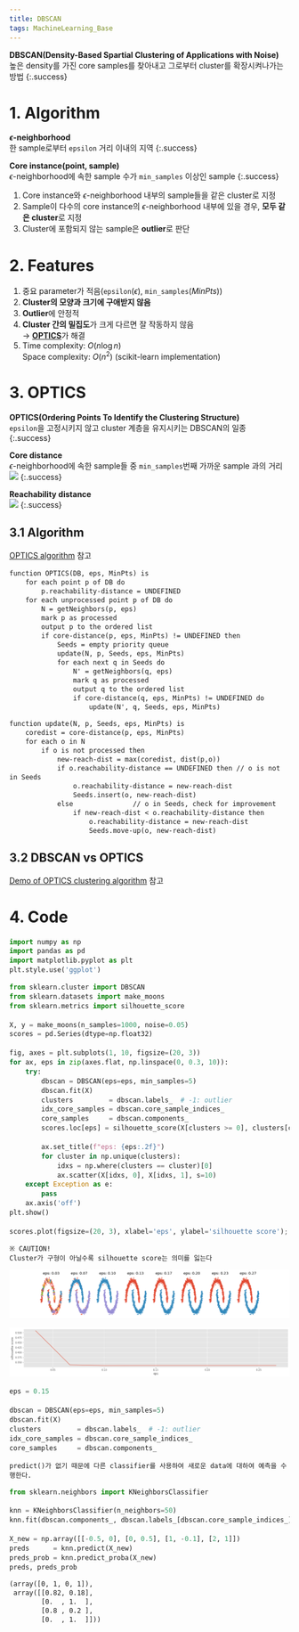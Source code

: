 ```yaml
---
title: DBSCAN
tags: MachineLearning_Base
---
```


**DBSCAN(Density-Based Spartial Clustering of Applications with Noise)** \
높은 density를 가진 core samples를 찾아내고 그로부터 cluster를 확장시켜나가는 방법
{:.success}

<!--more-->

# 1. Algorithm
**$\epsilon$-neighborhood** \
한 sample로부터 `epsilon` 거리 이내의 지역
{:.success}

**Core instance(point, sample)** \
$\epsilon$-neighborhood에 속한 sample 수가 `min_samples` 이상인 sample
{:.success}

1. Core instance와 $\epsilon$-neighborhood 내부의 sample들을 같은 cluster로 지정
2. Sample이 다수의 core instance의 $\epsilon$-neighborhood 내부에 있을 경우, **모두 같은 cluster**로 지정
3. Cluster에 포함되지 않는 sample은 **outlier**로 판단


# 2. Features
1. 중요 parameter가 적음(`epsilon`($\epsilon$), `min_samples`($MinPts$))
2. **Cluster의 모양과 크기에 구애받지 않음**
3. **Outlier**에 안정적
4. **Cluster 간의 밀집도**가 크게 다르면 잘 작동하지 않음 \
→ [**OPTICS**](#3)가 해결
5. Time complexity: $O(n \log n)$ \
Space complexity: $O(n^2)$ (scikit-learn implementation)


# 3. OPTICS
**OPTICS(Ordering Points To Identify the Clustering Structure)** \
`epsilon`을 고정시키지 않고 cluster 계층을 유지시키는 DBSCAN의 일종
{:.success}

**Core distance** \
$\epsilon$-neighborhood에 속한 sample들 중 `min_samples`번째 가까운 sample 과의 거리
![](https://wikimedia.org/api/rest_v1/media/math/render/svg/d94a92244682d386a5439536fe1bce492893f92c)
{:.success}

**Reachability distance** \
![](https://wikimedia.org/api/rest_v1/media/math/render/svg/b8342ce1c43f1293739af72255d216907da76e54)
{:.success}

## 3.1 Algorithm
[OPTICS algorithm](https://en.wikipedia.org/wiki/OPTICS_algorithm#Pseudocode) 참고
```
function OPTICS(DB, eps, MinPts) is
    for each point p of DB do
        p.reachability-distance = UNDEFINED
    for each unprocessed point p of DB do
        N = getNeighbors(p, eps)
        mark p as processed
        output p to the ordered list
        if core-distance(p, eps, MinPts) != UNDEFINED then
            Seeds = empty priority queue
            update(N, p, Seeds, eps, MinPts)
            for each next q in Seeds do
                N' = getNeighbors(q, eps)
                mark q as processed
                output q to the ordered list
                if core-distance(q, eps, MinPts) != UNDEFINED do
                    update(N', q, Seeds, eps, MinPts)
```

```
function update(N, p, Seeds, eps, MinPts) is
    coredist = core-distance(p, eps, MinPts)
    for each o in N
        if o is not processed then
            new-reach-dist = max(coredist, dist(p,o))
            if o.reachability-distance == UNDEFINED then // o is not in Seeds
                o.reachability-distance = new-reach-dist
                Seeds.insert(o, new-reach-dist)
            else               // o in Seeds, check for improvement
                if new-reach-dist < o.reachability-distance then
                    o.reachability-distance = new-reach-dist
                    Seeds.move-up(o, new-reach-dist)
```

## 3.2 DBSCAN vs OPTICS
[Demo of OPTICS clustering algorithm](https://scikit-learn.org/stable/auto_examples/cluster/plot_optics.html#sphx-glr-auto-examples-cluster-plot-optics-py) 참고


# 4. Code
```python
import numpy as np
import pandas as pd
import matplotlib.pyplot as plt
plt.style.use('ggplot')
```


```python
from sklearn.cluster import DBSCAN
from sklearn.datasets import make_moons
from sklearn.metrics import silhouette_score

X, y = make_moons(n_samples=1000, noise=0.05)
scores = pd.Series(dtype=np.float32)

fig, axes = plt.subplots(1, 10, figsize=(20, 3))
for ax, eps in zip(axes.flat, np.linspace(0, 0.3, 10)):
    try:
        dbscan = DBSCAN(eps=eps, min_samples=5)
        dbscan.fit(X)
        clusters         = dbscan.labels_  # -1: outlier
        idx_core_samples = dbscan.core_sample_indices_
        core_samples     = dbscan.components_
        scores.loc[eps] = silhouette_score(X[clusters >= 0], clusters[clusters >= 0])

        ax.set_title(f"eps: {eps:.2f}")
        for cluster in np.unique(clusters):
            idxs = np.where(clusters == cluster)[0]
            ax.scatter(X[idxs, 0], X[idxs, 1], s=10)
    except Exception as e:
        pass
    ax.axis('off')
plt.show()

scores.plot(figsize=(20, 3), xlabel='eps', ylabel='silhouette score');
```

    ※ CAUTION!
    Cluster가 구형이 아닐수록 silhouette score는 의미를 잃는다


![png](/deprecated/images/2022-03-10-DBSCAN/output_1_0.png)





![png](/deprecated/images/2022-03-10-DBSCAN/output_1_1.png)




```python
eps = 0.15

dbscan = DBSCAN(eps=eps, min_samples=5)
dbscan.fit(X)
clusters         = dbscan.labels_  # -1: outlier
idx_core_samples = dbscan.core_sample_indices_
core_samples     = dbscan.components_
```

    predict()가 없기 때문에 다른 classifier를 사용하여 새로운 data에 대하여 예측을 수행한다.

```python
from sklearn.neighbors import KNeighborsClassifier

knn = KNeighborsClassifier(n_neighbors=50)
knn.fit(dbscan.components_, dbscan.labels_[dbscan.core_sample_indices_])

X_new = np.array([[-0.5, 0], [0, 0.5], [1, -0.1], [2, 1]])
preds      = knn.predict(X_new)
preds_prob = knn.predict_proba(X_new)
preds, preds_prob
```




    (array([0, 1, 0, 1]),
     array([[0.82, 0.18],
            [0.  , 1.  ],
            [0.8 , 0.2 ],
            [0.  , 1.  ]]))

